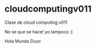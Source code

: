 # cloudcomputingv011
Clase de cloud computing v011

No se que se hace!
yo tampoco :)


Hola Mundo Duoc 
